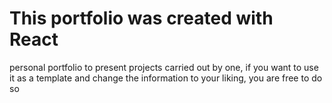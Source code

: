 # This portfolio was created with React

personal portfolio to present projects carried out by one, if you want to use it as a template and change the information to your liking, you are free to do so


